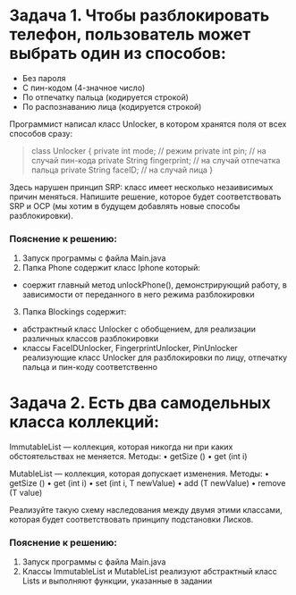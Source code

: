 # Задача 1. Чтобы разблокировать телефон, пользователь может выбрать один из способов:
- Без пароля
- С пин-кодом (4-значное число)
- По отпечатку пальца (кодируется строкой)
- По распознаванию лица (кодируется строкой)

Программист написал класс Unlocker, в котором хранятся поля от всех способов сразу:
>class Unlocker {
>private int mode; // режим
>private int pin; // на случай пин-кода
>private String fingerprint; // на случай отпечатка пальца
>private String faceID; // на случай лица
>} 

Здесь нарушен принцип SRP: класс имеет несколько незаивисимых причин меняться.
Напишите решение, которое будет соответствовать SRP и OCP (мы хотим в будущем добавлять новые способы разблокировки).

### Пояснение к решению:
1. Запуск программы с файла Main.java
2. Папка Phone содержит класс Iphone который:
* соержит главный метод unlockPhone(), демонстрирующий работу, в зависимости от переданного в него режима разблокировки 
3. Папка Blockings содержит:
* абстрактный класс Unlocker<T> с обобщением, для реализации различных классов разблокировки
* классы FaceIDUnlocker, FingerprintUnlocker, PinUnlocker реализующие класс Unlocker<T> для разблокировки по лицу, отпечатку пальца и пин-коду соответственно


# Задача 2. Есть два самодельных класса коллекций:

ImmutableList<T> — коллекция, которая никогда ни при каких обстоятельствах не меняется. Методы:
• getSize ()
• get (int i)

MutableList<T> — коллекция, которая допускает изменения. Методы:
• getSize ()
• get (int i)
• set (int i, T newValue)
• add (T newValue)
• remove (T value)

Реализуйте такую схему наследования между двумя этими классами, которая будет соответствовать принципу подстановки Лисков.

### Пояснение к решению:
1. Запуск программы с файла Main.java
2. Классы ImmutableList<T> и MutableList<T> реализуют абстрактный класс Lists<T> и выполняют функции, указанные в задании 